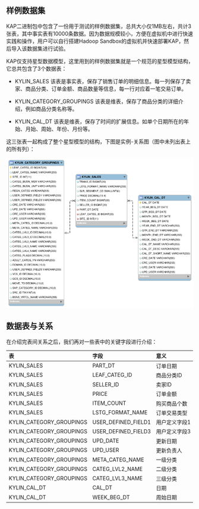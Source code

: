 ## 样例数据集
KAP二进制包中包含了一份用于测试的样例数据集，总共大小仅1MB左右，共计3张表，其中事实表有10000条数据。因为数据规模较小，方便在虚拟机中进行快速实践和操作，用户可以自行搭建Hadoop Sandbox的虚拟机并快速部署KAP，然后导入该数据集进行试验。

KAP仅支持星型数据模型，这里用到的样例数据集就是一个规范的星型模型结构，它总共包含了3个数据表：

* KYLIN\_SALES
该表是事实表，保存了销售订单的明细信息。每一列保存了卖家、商品分类、订单金额、商品数量等信息，每一行对应着一笔交易订单。

* KYLIN\_CATEGORY\_GROUPINGS
该表是维表，保存了商品分类的详细介绍，例如商品分类名称等。

* KYLIN\_CAL\_DT
该表是维表，保存了时间的扩展信息。如单个日期所在的年始、月始、周始、年份、月份等。

这三张表一起构成了整个星型模型的结构，下图是实例-关系图（图中未列出表上的所有列）：

![](images/dataset_1.png)

## 数据表与关系
在介绍完表间关系之后，我们再对一些表中的关键字段进行介绍：

|表|字段|意义|
|:------------- |:-------------|:-----|
|KYLIN\_SALES|PART\_DT|订单日期|
|KYLIN\_SALES|LEAF\_CATEG\_ID|商品分类ID|
|KYLIN\_SALES|SELLER\_ID|卖家ID|
|KYLIN\_SALES|PRICE|订单金额|
|KYLIN\_SALES|ITEM\_COUNT|购买商品个数|
|KYLIN\_SALES|LSTG\_FORMAT\_NAME|订单交易类型|
|KYLIN\_CATEGORY\_GROUPINGS|USER\_DEFINED\_FIELD1|用户定义字段1|
|KYLIN\_CATEGORY\_GROUPINGS|USER\_DEFINED\_FIELD3|用户定义字段3|
|KYLIN\_CATEGORY\_GROUPINGS|UPD\_DATE|更新日期|
|KYLIN\_CATEGORY\_GROUPINGS|UPD\_USER|更新负责人|
|KYLIN\_CATEGORY\_GROUPINGS|META\_CATEG\_NAME|一级分类|
|KYLIN\_CATEGORY\_GROUPINGS|CATEG\_LVL2\_NAME|二级分类|
|KYLIN\_CATEGORY\_GROUPINGS|CATEG\_LVL3\_NAME|三级分类|
|KYLIN\_CAL\_DT|CAL\_DT|日期|
|KYLIN\_CAL\_DT|WEEK\_BEG\_DT|周始日期|
